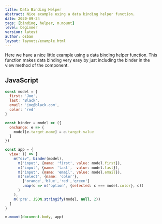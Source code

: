 ```yaml
---
title: Data Binding Helper
abstract: Nice example using a data binding helper function.
date: 2020-09-24
tags: [binding, helper, m.mount]
level: beginner
version: latest
author: osban
layout: layouts/example.html
---
```


Here we have a nice little example using a data binding helper function.
This function makes data binding very easy by just including the binder in the view method of the component.

## JavaScript

~~~js
const model = {
  first: 'Joe',
  last: 'Black',
  email: 'joe@black.com',
  color: 'red'
}

const binder = model => ({
  onchange: e => {
    model[e.target.name] = e.target.value
  }
})

const app = {
  view: () => [
    m("div", binder(model),
      m("input", {name: 'first', value: model.first}),
      m("input", {name: 'last',  value: model.last}),
      m("input", {name: 'email', value: model.email}),
      m('select', {name: 'color'},
        ['orange','blue','red','green']
        .map(c => m('option', {selected: c === model.color}, c))
      )
    ),
    m('pre', JSON.stringify(model, null, 2))
  ]
}

m.mount(document.body, app)
~~~
